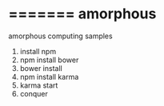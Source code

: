 =======
amorphous
=========

amorphous computing samples

1. install npm
2. npm install bower
3. bower install
4. npm install karma
5. karma start
6. conquer

